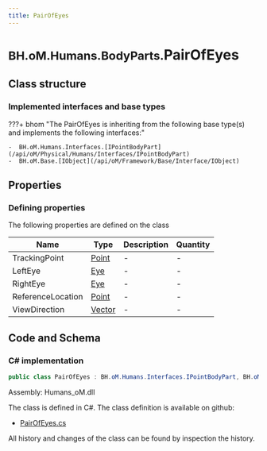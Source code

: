 ```yaml
---
title: PairOfEyes
---
```


# <small>BH.oM.Humans.BodyParts.</small>**PairOfEyes**



## Class structure

### Implemented interfaces and base types

???+ bhom "The PairOfEyes is inheriting from the following base type(s) and implements the following interfaces:"

    -  BH.oM.Humans.Interfaces.[IPointBodyPart](/api/oM/Physical/Humans/Interfaces/IPointBodyPart)
    -  BH.oM.Base.[IObject](/api/oM/Framework/Base/Interface/IObject)


## Properties



### Defining properties

The following properties are defined on the class

| Name             | Type             | Description      | Quantity         |
|------------------|------------------|------------------|------------------|
| TrackingPoint | [Point](/api/oM/Dimensional/Geometry/Vector/Point) | - | - |
| LeftEye | [Eye](/api/oM/Physical/Humans/BodyParts/Eye) | - | - |
| RightEye | [Eye](/api/oM/Physical/Humans/BodyParts/Eye) | - | - |
| ReferenceLocation | [Point](/api/oM/Dimensional/Geometry/Vector/Point) | - | - |
| ViewDirection | [Vector](/api/oM/Dimensional/Geometry/Vector/Vector) | - | - |


## Code and Schema

### C# implementation

``` C# title="C#"
public class PairOfEyes : BH.oM.Humans.Interfaces.IPointBodyPart, BH.oM.Base.IObject
```

Assembly: Humans_oM.dll

The class is defined in C#. The class definition is available on github:

- [PairOfEyes.cs](https://github.com/BHoM/BHoM/blob/develop/Humans_oM/BodyParts\PairOfEyes.cs)

All history and changes of the class can be found by inspection the history.
